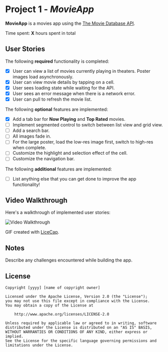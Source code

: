 # Project 1 - *MovieApp*

**MovieApp** is a movies app using the [The Movie Database API](http://docs.themoviedb.apiary.io/#).

Time spent: **X** hours spent in total

## User Stories

The following **required** functionality is completed:

- [x] User can view a list of movies currently playing in theaters. Poster images load asynchronously.
- [x] User can view movie details by tapping on a cell.
- [x] User sees loading state while waiting for the API.
- [x] User sees an error message when there is a network error.
- [x] User can pull to refresh the movie list.

The following **optional** features are implemented:

- [x] Add a tab bar for **Now Playing** and **Top Rated** movies.
- [ ] Implement segmented control to switch between list view and grid view.
- [ ] Add a search bar.
- [ ] All images fade in.
- [ ] For the large poster, load the low-res image first, switch to high-res when complete.
- [ ] Customize the highlight and selection effect of the cell.
- [ ] Customize the navigation bar.

The following **additional** features are implemented:

- [ ] List anything else that you can get done to improve the app functionality!

## Video Walkthrough

Here's a walkthrough of implemented user stories:

<img src='http://i.imgur.com/link/to/your/gif/file.gif' title='Video Walkthrough' width='' alt='Video Walkthrough' />

GIF created with [LiceCap](http://www.cockos.com/licecap/).

## Notes

Describe any challenges encountered while building the app.

## License

    Copyright [yyyy] [name of copyright owner]

    Licensed under the Apache License, Version 2.0 (the "License");
    you may not use this file except in compliance with the License.
    You may obtain a copy of the License at

        http://www.apache.org/licenses/LICENSE-2.0

    Unless required by applicable law or agreed to in writing, software
    distributed under the License is distributed on an "AS IS" BASIS,
    WITHOUT WARRANTIES OR CONDITIONS OF ANY KIND, either express or implied.
    See the License for the specific language governing permissions and
    limitations under the License.
